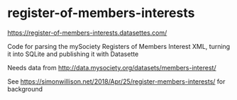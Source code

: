 # register-of-members-interests

https://register-of-members-interests.datasettes.com/

Code for parsing the mySociety Registers of Members Interest XML, turning it into SQLite and publishing it with Datasette

Needs data from http://data.mysociety.org/datasets/members-interest/

See https://simonwillison.net/2018/Apr/25/register-members-interests/ for background
